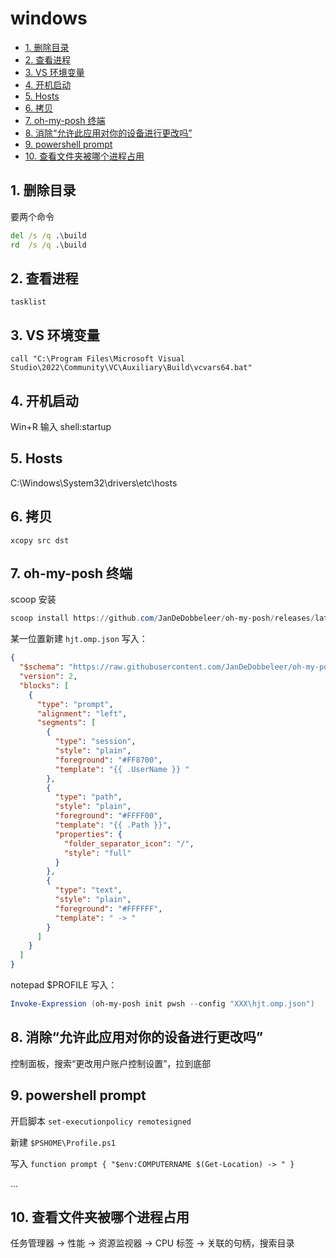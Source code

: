 # windows

- [1. 删除目录](#1-删除目录)
- [2. 查看进程](#2-查看进程)
- [3. VS 环境变量](#3-vs-环境变量)
- [4. 开机启动](#4-开机启动)
- [5. Hosts](#5-hosts)
- [6. 拷贝](#6-拷贝)
- [7. oh-my-posh 终端](#7-oh-my-posh-终端)
- [8. 消除“允许此应用对你的设备进行更改吗”](#8-消除允许此应用对你的设备进行更改吗)
- [9. powershell prompt](#9-powershell-prompt)
- [10. 查看文件夹被哪个进程占用](#10-查看文件夹被哪个进程占用)

## 1. 删除目录

要两个命令

```bat
del /s /q .\build
rd  /s /q .\build
```

## 2. 查看进程

`tasklist`

## 3. VS 环境变量

`call "C:\Program Files\Microsoft Visual Studio\2022\Community\VC\Auxiliary\Build\vcvars64.bat"`

## 4. 开机启动

Win+R 输入 shell:startup

## 5. Hosts

C:\Windows\System32\drivers\etc\hosts

## 6. 拷贝

`xcopy src dst`

## 7. oh-my-posh 终端

scoop 安装

```powershell
scoop install https://github.com/JanDeDobbeleer/oh-my-posh/releases/latest/download/oh-my-posh.json
```

某一位置新建 `hjt.omp.json` 写入：

```json
{
  "$schema": "https://raw.githubusercontent.com/JanDeDobbeleer/oh-my-posh/main/themes/schema.json",
  "version": 2,
  "blocks": [
    {
      "type": "prompt",
      "alignment": "left",
      "segments": [
        {
          "type": "session",
          "style": "plain",
          "foreground": "#FF8700",
          "template": "{{ .UserName }} "
        },
        {
          "type": "path",
          "style": "plain",
          "foreground": "#FFFF00",
          "template": "{{ .Path }}",
          "properties": {
            "folder_separator_icon": "/",
            "style": "full"
          }
        },
        {
          "type": "text",
          "style": "plain",
          "foreground": "#FFFFFF",
          "template": " -> "
        }
      ]
    }
  ]
}
```

notepad $PROFILE 写入：

```powershell
Invoke-Expression (oh-my-posh init pwsh --config "XXX\hjt.omp.json")
```

## 8. 消除“允许此应用对你的设备进行更改吗”

控制面板，搜索“更改用户账户控制设置”，拉到底部

## 9. powershell prompt

开启脚本 `set-executionpolicy remotesigned`

新建 `$PSHOME\Profile.ps1`

写入 `function prompt { "$env:COMPUTERNAME $(Get-Location) -> " }`

...

## 10. 查看文件夹被哪个进程占用

任务管理器 -> 性能 -> 资源监视器 -> CPU 标签 -> 关联的句柄，搜索目录

